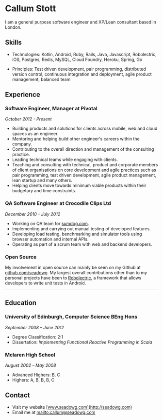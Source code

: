 # Callum Stott

I am a general purpose software engineer and XP/Lean
consultant based in London.

## Skills

* Technologies: Kotlin, Android, Ruby, Rails, Java,
Javascript, Robolectric, iOS, Postgres, Redis, MySQL,
Cloud Foundry, Heroku, Spring, Go

* Principles: Test driven development, pair programming,
distributed version control, continuous integration and
deployment, agile product management, balanced team

## Experience

### Software Engineer, Manager at Pivotal

*October 2012 - Present*

* Building products and solutions for clients across
mobile, web and cloud spaces as an engineer.
* Mentoring and helping build other engineer's careers within
the company.
* Contributing to the overall direction and management of
the consulting practice.
* Leading technical teams while engaging with clients.
* Teaching and consulting with technical, product and
corporate members of client organisations on core
development and agile practices such as pair programming,
test driven development, agile product management, lean startup and
many others.
* Helping clients move towards minimum viable products
within their budgetary and time constraints.

### QA Software Engineer at Crocodile Clips Ltd

*December 2010 - July 2012*

* Working on QA team for [sumdog.com](http://sumdog.com).
* Implementing and carrying out manual testing of
developed features.
* Developing load testing, benchmarking and simulator
tools using
browser automation and internal APIs.
* Operating as part of a scrum team with web and backend
developers.

### Open Source

My involvement in open source can mainly be seen on my
Github at
[github.com/seadowg](http://github.com/seadowg). My
largest overall contributions other
than to my personal projects have been to [Robolectric](http://github.com/robolectric), a
framework that allows developers
to write unit tests in Android.

******

## Education

### University of Edinburgh, Computer Science BEng Hons

*September 2008 – June 2012*

* Degree Classification: 2:1
* Dissertation: *Implementing Functional Reactive
Programming in Scala*

### Mclaren High School

*August 2002 – May 2008*

* Advanced Highers: B, C
* Highers: A, B, B, B, C

## Contact

* Visit my website [www.seadowg.com](http://seadowg.com)
* Email me at <mailto:callum@seadowg.com>
